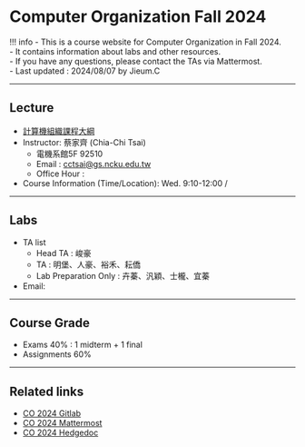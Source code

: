 # Computer Organization Fall 2024

!!! info
    - This is a course website for Computer Organization in Fall 2024.<br>
    - It contains information about labs and other resources.<br>
    - If you have any questions, please contact the TAs via Mattermost.<br>
    - Last updated : 2024/08/07 by Jieum.C<br>

---

## **Lecture**
- <a href="https://class-qry.acad.ncku.edu.tw/syllabus/online_display.php?syear=0113&sem=1&co_no=E221700&class_code=2" target="_blank">計算機組織課程大綱</a>
- Instructor: 蔡家齊 (Chia-Chi Tsai)<br>
    - 電機系館5F 92510<br>
    - Email : cctsai@gs.ncku.edu.tw<br>
    - Office Hour : <br>
- Course Information (Time/Location): Wed. 9:10-12:00 / 

---

## **Labs**
- TA list
    - Head TA : 峻豪<br>
    - TA : 明堡、人豪、裕禾、耘僑<br>
    - Lab Preparation Only : 卉蓁、汎穎、士櫳、宜蓁<br>
- Email:  

---

## **Course Grade**
- Exams 40% : 1 midterm + 1 final 
- Assignments 60% 

---

## **Related links**

- [CO 2024 Gitlab](https://gitlab.course.aislab.ee.ncku.edu.tw)
- [CO 2024 Mattermost](https://hedgedoc.course.aislab.ee.ncku.edu.tw)
- [CO 2024 Hedgedoc](https://mattermost.course.aislab.ee.ncku.edu.tw )